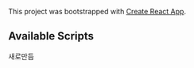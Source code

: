 This project was bootstrapped with [Create React App](https://github.com/facebook/create-react-app).

## Available Scripts
새로만듬